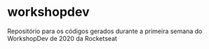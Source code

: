 # workshopdev
Repositório para os códigos gerados durante a primeira semana do WorkshopDev de 2020 da Rocketseat 
